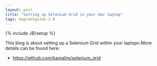 ```yaml
---
layout: post
title: "Setting up Selenium Grid in your dev laptop"
tags: Vagrantguide-1.0
---
```

{% include JB/setup %}


This blog is about setting up a Selenium Grid within your laptopn.More details can be found here:

<ul>
  <li>
  <a href="https://github.com/kamalim/selenium_grid">https://github.com/kamalim/selenium_grid</a>
</li>
</ul> 
 
